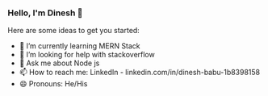 ### Hello, I'm Dinesh 👋



Here are some ideas to get you started:

- 🌱 I’m currently learning MERN Stack 
- 🤔 I’m looking for help with stackoverflow
- 💬 Ask me about Node js 
- 📫 How to reach me: LinkedIn - linkedin.com/in/dinesh-babu-1b8398158
- 😄 Pronouns: He/His 


